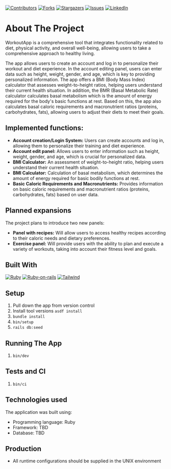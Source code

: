 [![Contributors][contributors-shield]][contributors-url]
[![Forks][forks-shield]][forks-url]
[![Stargazers][stars-shield]][stars-url]
[![Issues][issues-shield]][issues-url]
[![LinkedIn][linkedin-shield]][linkedin-url]
<!-- [![MIT License][license-shield]][license-url] -->

# About The Project
WorkoutApp is a comprehensive tool that integrates functionality related to diet, physical activity, and overall well-being, allowing users to take a comprehensive approach to healthy living.

The app allows users to create an account and log in to personalize their workout and diet experience. In the account editing panel, users can enter data such as height, weight, gender, and age, which is key to providing personalized information.
The app offers a BMI (Body Mass Index) calculator that assesses weight-to-height ratios, helping users understand their current health situation. In addition, the BMR (Basal Metabolic Rate) calculator calculates basal metabolism which is the amount of energy required for the body's basic functions at rest. Based on this, the app also calculates basal caloric requirements and macronutrient ratios (proteins, carbohydrates, fats), allowing users to adjust their diets to meet their goals.

## Implemented functions:

- **Account creation/Login System:** Users can create accounts and log in, allowing them to personalize their training and diet experience.
- **Account edit panel:** Allows users to enter information such as height, weight, gender, and age, which is crucial for personalized data.
- **BMI Calculator:** An assessment of weight-to-height ratio, helping users understand their current health situation.
- **BMI Calculator:** Calculation of basal metabolism, which determines the amount of energy required for basic bodily functions at rest.
- **Basic Caloric Requirements and Macronutrients:** Provides information on basic caloric requirements and macronutrient ratios (proteins, carbohydrates, fats) based on user data.

## Planned expansions
The project plans to introduce two new panels:
- **Panel with recipes:** Will allow users to access healthy recipes according to their caloric needs and dietary preferences.
- **Exercise panel:** Will provide users with the ability to plan and execute a variety of workouts, taking into account their fitness level and goals.

## Built With

[![Ruby][Ruby]][Ruby-url]
[![Ruby-on-rails][Ruby-on-rails]][Ruby-on-rails-url]
[![Tailwind][Tailwind]][Tailwind-url]

## Setup

1. Pull down the app from version control
2. Install tool versions `asdf install`
3. `bundle install`
4. `bin/setup`
5. `rails db:seed`

## Running The App

1. `bin/dev`

## Tests and CI

1. `bin/ci`

## Technologies used
The application was built using:
- Programming language: Ruby
- Framework: TBD
- Database: TBD

## Production

* All runtime configurations should be supplied
in the UNIX environment

<!-- MARKDOWN LINKS & IMAGES -->
[contributors-shield]: https://img.shields.io/github/contributors/PatRogala/elearning-platform.svg?style=for-the-badge
[contributors-url]: https://github.com/PatRogala/elearning-platform/graphs/contributors
[forks-shield]: https://img.shields.io/github/forks/PatRogala/elearning-platform.svg?style=for-the-badge
[forks-url]: https://github.com/PatRogala/elearning-platform/network/members
[stars-shield]: https://img.shields.io/github/stars/PatRogala/elearning-platform.svg?style=for-the-badge
[stars-url]: https://github.com/PatRogala/elearning-platform/stargazers
[issues-shield]: https://img.shields.io/github/issues/PatRogala/elearning-platform.svg?style=for-the-badge
[issues-url]: https://github.com/PatRogala/elearning-platform/issues
<!-- [license-shield]: https://img.shields.io/github/license/PatRogala/elearning-platform.svg?style=for-the-badge
[license-url]: https://github.com/PatRogala/elearning-platform/blob/master/LICENSE.txt -->
[linkedin-shield]: https://img.shields.io/badge/-LinkedIn-black.svg?style=for-the-badge&logo=linkedin&colorB=555
[linkedin-url]: https://linkedin.com/in/patrogala
[product-screenshot]: preview.png
[Ruby]: https://img.shields.io/badge/Ruby_3.2.0-D51F06?style=for-the-badge&logo=ruby&logoColor=white
[Ruby-url]: https://www.ruby-lang.org/en/
[Ruby-on-rails]: https://img.shields.io/badge/Rails_7.1.1-cc0000?style=for-the-badge&logo=RubyOnRails&logoColor=white
[Ruby-on-rails-url]: https://rubyonrails.org/
[Tailwind]: https://img.shields.io/badge/Tailwind_3-06b6d4?style=for-the-badge&logo=Tailwindcss&logoColor=white
[Tailwind-url]: https://tailwindcss.com/
